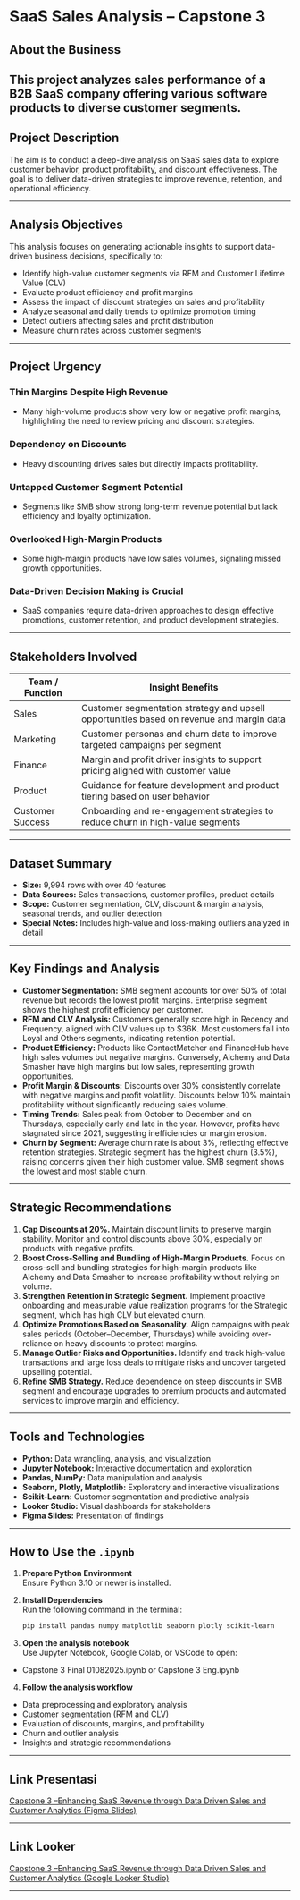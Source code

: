 # SaaS Sales Analysis – Capstone 3

## About the Business  
This project analyzes sales performance of a B2B SaaS company offering various software products to diverse customer segments.  
---

## Project Description  
The aim is to conduct a deep-dive analysis on SaaS sales data to explore customer behavior, product profitability, and discount effectiveness. The goal is to deliver data-driven strategies to improve revenue, retention, and operational efficiency.

---
## Analysis Objectives  
This analysis focuses on generating actionable insights to support data-driven business decisions, specifically to:  
- Identify high-value customer segments via RFM and Customer Lifetime Value (CLV)  
- Evaluate product efficiency and profit margins  
- Assess the impact of discount strategies on sales and profitability  
- Analyze seasonal and daily trends to optimize promotion timing  
- Detect outliers affecting sales and profit distribution  
- Measure churn rates across customer segments  

---
## Project Urgency

### Thin Margins Despite High Revenue  
- Many high-volume products show very low or negative profit margins, highlighting the need to review pricing and discount strategies.  
### Dependency on Discounts  
- Heavy discounting drives sales but directly impacts profitability.  
### Untapped Customer Segment Potential  
- Segments like SMB show strong long-term revenue potential but lack efficiency and loyalty optimization.  
### Overlooked High-Margin Products  
- Some high-margin products have low sales volumes, signaling missed growth opportunities.  
### Data-Driven Decision Making is Crucial  
- SaaS companies require data-driven approaches to design effective promotions, customer retention, and product development strategies.

---

## Stakeholders Involved

| Team / Function      | Insight Benefits                                                            |
|---------------------|------------------------------------------------------------------------------|
| Sales               | Customer segmentation strategy and upsell opportunities based on revenue and margin data  |
| Marketing           | Customer personas and churn data to improve targeted campaigns per segment  |
| Finance             | Margin and profit driver insights to support pricing aligned with customer value |
| Product             | Guidance for feature development and product tiering based on user behavior  |
| Customer Success    | Onboarding and re-engagement strategies to reduce churn in high-value segments |

---

## Dataset Summary  

- **Size:** 9,994 rows with over 40 features  
- **Data Sources:** Sales transactions, customer profiles, product details  
- **Scope:** Customer segmentation, CLV, discount & margin analysis, seasonal trends, and outlier detection  
- **Special Notes:** Includes high-value and loss-making outliers analyzed in detail

---

## Key Findings and Analysis  

- **Customer Segmentation:** SMB segment accounts for over 50% of total revenue but records the lowest profit margins. Enterprise segment shows the highest profit efficiency per customer.  
- **RFM and CLV Analysis:** Customers generally score high in Recency and Frequency, aligned with CLV values up to $36K. Most customers fall into Loyal and Others segments, indicating retention potential.  
- **Product Efficiency:** Products like ContactMatcher and FinanceHub have high sales volumes but negative margins. Conversely, Alchemy and Data Smasher have high margins but low sales, representing growth opportunities.  
- **Profit Margin & Discounts:** Discounts over 30% consistently correlate with negative margins and profit volatility. Discounts below 10% maintain profitability without significantly reducing sales volume.  
- **Timing Trends:** Sales peak from October to December and on Thursdays, especially early and late in the year. However, profits have stagnated since 2021, suggesting inefficiencies or margin erosion.  
- **Churn by Segment:** Average churn rate is about 3%, reflecting effective retention strategies. Strategic segment has the highest churn (3.5%), raising concerns given their high customer value. SMB segment shows the lowest and most stable churn.

---

## Strategic Recommendations  

1. **Cap Discounts at 20%.** Maintain discount limits to preserve margin stability. Monitor and control discounts above 30%, especially on products with negative profits.  
2. **Boost Cross-Selling and Bundling of High-Margin Products.** Focus on cross-sell and bundling strategies for high-margin products like Alchemy and Data Smasher to increase profitability without relying on volume.  
3. **Strengthen Retention in Strategic Segment.** Implement proactive onboarding and measurable value realization programs for the Strategic segment, which has high CLV but elevated churn.  
4. **Optimize Promotions Based on Seasonality.** Align campaigns with peak sales periods (October–December, Thursdays) while avoiding over-reliance on heavy discounts to protect margins.  
5. **Manage Outlier Risks and Opportunities.** Identify and track high-value transactions and large loss deals to mitigate risks and uncover targeted upselling potential.  
6. **Refine SMB Strategy.** Reduce dependence on steep discounts in SMB segment and encourage upgrades to premium products and automated services to improve margin and efficiency.

---

## Tools and Technologies  
- **Python:** Data wrangling, analysis, and visualization  
- **Jupyter Notebook:** Interactive documentation and exploration  
- **Pandas, NumPy:** Data manipulation and analysis  
- **Seaborn, Plotly, Matplotlib:** Exploratory and interactive visualizations  
- **Scikit-Learn:** Customer segmentation and predictive analysis  
- **Looker Studio:** Visual dashboards for stakeholders  
- **Figma Slides:** Presentation of findings  

---

## How to Use the `.ipynb`

1. **Prepare Python Environment**  
   Ensure Python 3.10 or newer is installed.

2. **Install Dependencies**  
   Run the following command in the terminal:  
   ```bash
   pip install pandas numpy matplotlib seaborn plotly scikit-learn

3. **Open the analysis notebook**  
Use Jupyter Notebook, Google Colab, or VSCode to open:  
- Capstone 3 Final 01082025.ipynb or Capstone 3 Eng.ipynb

4. **Follow the analysis workflow**  
- Data preprocessing and exploratory analysis  
- Customer segmentation (RFM and CLV)  
- Evaluation of discounts, margins, and profitability  
- Churn and outlier analysis  
- Insights and strategic recommendations

---

## Link Presentasi

[Capstone 3 –Enhancing SaaS Revenue through Data Driven Sales and Customer Analytics (Figma Slides)](https://www.figma.com/deck/YhycFILOuPeEm7JfbzrglG/Capstone-3?node-id=3-118&t=KGkFBTanc0tgrxAW-1)

---

## Link Looker

[Capstone 3 –Enhancing SaaS Revenue through Data Driven Sales and Customer Analytics (Google Looker Studio)](https://lookerstudio.google.com/reporting/c582073a-22dd-4d03-a820-edfcb5c507aa)

---
